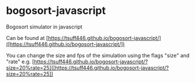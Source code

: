 # bogosort-javascript
Bogosort simulator in javascript

Can be found at [https://tsuff446.github.io/bogosort-javascript/]([https://tsuff446.github.io/bogosort-javascript/])

You can change the size and fps of the simulation using the flags "size" and "rate" e.g. [https://tsuff446.github.io/bogosort-javascript/?size=20%rate=25]([https://tsuff446.github.io/bogosort-javascript/?size=20%rate=25])
